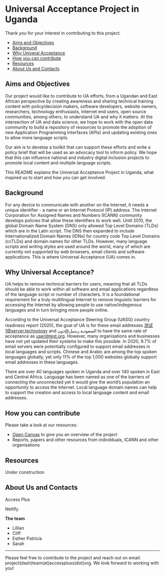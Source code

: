# Universal Acceptance Project in Uganda
Thank you for your interest in contributing to this project. 

* [Aims and Objectives](#aims-and-objectives)
* [Background](#background)
* [Why Univeral Acceptance](#why-universal-acceptance)
* [How you can contribute](#how-you-can-contribute)
* [Resources](#resources)
* [About Us and Contacts](#about-us-and-contacts)

## Aims and Objectives
Our project would like to contribute to UA efforts, from a Ugandan and East African perspective by creating awareness and sharing technical training content with policy/decision makers, software developers, website owners, researchers, technology enthusiasts, Internet end users, open source communities, among others, to understand UA and why it matters. At the intersection of UA and data science, we hope to work with the open data community to build a repository of resources to promote the adoption of new Application Programming Interfaces (APIs) and updating existing ones to allow more language scripts.  

Our aim is to develop a toolkit that can support these efforts and write a policy brief that will be used as an advocacy tool to inform policy. We hope that this can influence national and industry digital inclusion projects to promote local content and multiple language scripts. 

This README explains the Universal Acceptance Project in Uganda, what inspired us to start and how you can get involved.

## Background
For any device to communicate with another on the Internet, it needs a unique identifier - a name or an Internet Protocol (IP) address. The Internet Corporation for Assigned Names and Numbers (ICANN) community develops policies that allow these identifiers to work well. Until 2010, the global Domain Name System (DNS) only allowed Top Level Domains (TLDs) which are in the Latin script. The DNS then expanded to include Internationalized Domain Names (IDNs) for country code Top Level Domains (ccTLDs) and domain names for other TLDs. However, many language scripts and writing styles are used around the world, many of which are currently not supported by web browsers, email clients and software applications. This is where Universal Acceptance (UA) comes in.

## Why Universal Acceptance?
UA helps to remove technical barriers for users, meaning that all TLDs should be able to work within all software and email applications regardless of the language script or number of characters.  It is a foundational requirement for a truly multilingual Internet to remove  linguistic barriers for accessing the Internet by allowing people to use native/indegenous languages and in turn bringing more people online. 

According to the Universal Acceptance Steering Group (UASG) country readiness report (2020), the goal of UA is for these email addresses 测试1@server.technology and السعودية.رسيل@دون to have the same rate of acceptance as user@test.org. However, many organisations and businesses have not yet updated their systems to make this possible. In 2020, 9.7% of email servers were potentially configured to support email addresses in local languages and scripts. Chinese and Arabic are among the top spoken languages globally, yet only 11% of the top 1,000 websites globally support email addresses in these languages. 

There are over 40 languages spoken in Uganda and over 140 spoken in East and Central Africa. Language has been named as one of the barriers of connecting the unconnected yet it would give the world’s population an opportunity to access the Internet. Local language domain names can help to support the creation and access to local language content and email addresses. 

## How you can contribute
Please take a look at our resources:
* [Open Canvas](https://github.com/MsKiden/universal-acceptance-project-uganda/blob/main/Open%20Canvas%20-%20UA%20in%20Uganda%20(Feb%202021).pdf) to give you an overview of the project
* Reports, papers and other resources from indivdduals, ICANN and other organisations

## Resources
Under construction

## About Us and Contacts
Access Plus

Netlify

**The team**
* Lillian
* Cliff
* Esther Patricia
* Sarah

-------------
Please feel free to contribute to the project and reach out on email: project(dash)team(at)accesspluss(dot)org. We look forward to working with you! 
